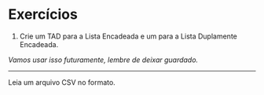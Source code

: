 # Exercícios #

1) Crie um TAD para a Lista Encadeada e um para a Lista Duplamente Encadeada.

_Vamos usar isso futuramente, lembre de deixar guardado._

---

Leia um arquivo CSV no formato.

